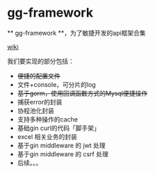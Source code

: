 # gg-framework

** gg-framework **，为了敏捷开发的api框架合集

[wiki](https://github.com/lvxin0315/gg-framework/wiki/QuickStart)

我们要实现的部分包括：
- ~~便捷的配置文件~~
- 文件+console，可分片的log
- ~~基于gorm，使用回调函数方式的Mysql便捷操作~~
- 捕获error的封装
- 协程池化封装
- 支持多种操作的cache
- 基础gin curl的代码「脚手架」
- excel 相关业务的封装
- 基于gin middleware 的 jwt 处理
- 基于gin middleware 的 csrf 处理
- 后续。。。
